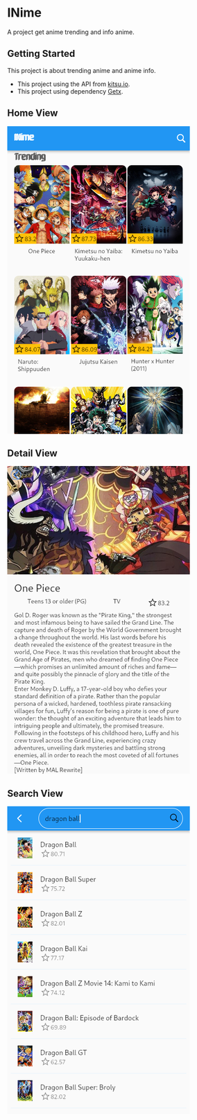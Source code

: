 # INime

A project get anime trending and info anime.

## Getting Started

This project is about trending anime and anime info.

- This project using the API from [kitsu.io](https://kitsu.docs.apiary.io/).
- This project using dependency [Getx](https://pub.dev/packages/get).

## Home View
![HOME](screenshot/home.png) 

## Detail View
![Detail](screenshot/detail.png)

## Search View
![Search](screenshot/search.png)

